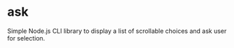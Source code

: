 # ask
Simple Node.js CLI library to display a list of scrollable choices and ask user for selection.
